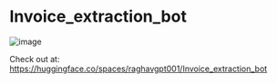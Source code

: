 # Invoice_extraction_bot

![image](https://github.com/raghavgpt001/Invoice_extraction_bot/assets/67496636/7a55d9ad-0cdb-4691-ac6c-bab3dfafbc85)

Check out at: https://huggingface.co/spaces/raghavgpt001/Invoice_extraction_bot
